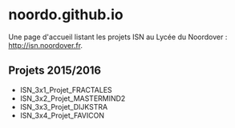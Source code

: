 # noordo.github.io

Une page d'accueil listant les projets ISN au Lycée du Noordover : http://isn.noordover.fr.

## Projets 2015/2016

 * ISN_3x1_Projet_FRACTALES
 * ISN_3x2_Projet_MASTERMIND2
 * ISN_3x3_Projet_DIJKSTRA
 * ISN_3x4_Projet_FAVICON
